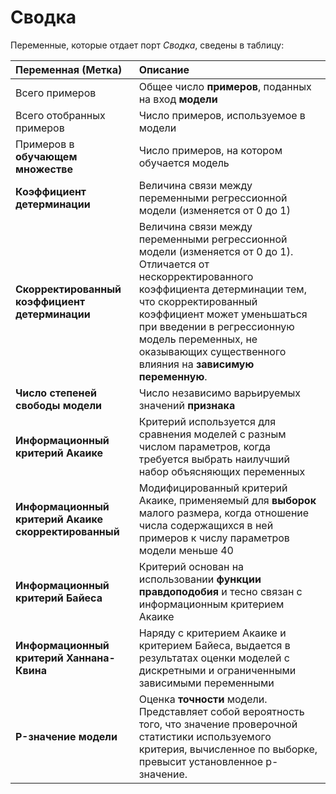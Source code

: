 # Сводка

Переменные, которые отдает порт *Сводка*, сведены в таблицу:

| Переменная (Метка) | Описание |
|:-------|:-------|
| Всего примеров | Общее число **примеров**, поданных на вход **модели** |
| Всего отобранных примеров | Число примеров, используемое в модели |
| Примеров в **обучающем множестве** | Число примеров, на котором обучается модель |
| **Коэффициент детерминации** | Величина связи между переменными регрессионной модели (изменяется от 0 до 1) |
| **Скорректированный коэффициент детерминации** | Величина связи между переменными регрессионной модели (изменяется от 0 до 1). Отличается от нескорректированного коэффициента детерминации тем, что скорректированный коэффициент может уменьшаться при введении в регрессионную модель переменных, не оказывающих существенного влияния на **зависимую переменную**. |
| **Число степеней свободы модели** | Число независимо варьируемых значений **признака** |
| **Информационный критерий Акаике** | Критерий используется для сравнения моделей с разным числом параметров, когда требуется выбрать наилучший набор объясняющих переменных |
| **Информационный критерий Акаике скорректированный** | Модифицированный критерий Акаике, применяемый для **выборок** малого размера, когда отношение числа содержащихся в ней примеров к числу параметров модели меньше 40 |
| **Информационный критерий Байеса** | Критерий основан на использовании **функции правдоподобия** и тесно связан с информационным критерием Акаике |
| **Информационный критерий Ханнана-Квина** | Наряду с критерием Акаике и критерием Байеса, выдается в результатах оценки моделей с дискретными и ограниченными зависимыми переменными |
| **P-значение модели** | Оценка **точности** модели. Представляет собой вероятность того, что значение проверочной статистики используемого критерия, вычисленное по выборке, превысит установленное p-значение. |